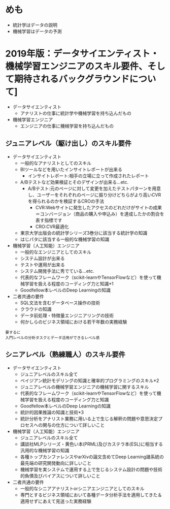 # めも
- 統計学はデータの説明
- 機械学習はデータの予測

# 2019年版：データサイエンティスト・機械学習エンジニアのスキル要件、そして期待されるバックグラウンドについて]
- データサイエンティスト
  - アナリストの仕事に統計学や機械学習を持ち込んだもの
- 機械学習エンジニア
  - エンジニアの仕事に機械学習を持ち込んだもの

## ジュニアレベル（駆け出し）のスキル要件
- データサイエンティスト
  - 一般的なアナリストとしてのスキル
  - BIツールなどを用いたインサイトレポートが出来る
    - インサイトレポート:相手の立場に立って作成されたレポート
  - A/Bテストなど効果検証とそのデザインが出来る…etc.
    - A/Bテスト:元のページに対して変更を加えたテストパターンを用意し、ユーザーをそれぞれのページに振り分けどちらがより高いCVRを得られるのかを検証するCROの手法
      - CVR:Webサイトに発生したアクセスのどれだけがサイトの成果＝コンバージョン（商品の購入や申込み）を達成したかの割合を表す指標です
      - CRO:CVR最適化
  - 東京大学出版会の統計学シリーズ3巻分に該当する統計学の知識
  - はじパタに該当する一般的な機械学習の知識
- 機械学習（人工知能）エンジニア
  - 一般的なエンジニアとしてのスキル
  - システム設計が出来る
  - テストや運用が出来る
  - システム開発手法に秀でている…etc.
  - 代表的なフレームワーク（scikit-learnやTensorFlowなど）を使って機械学習を扱える程度のコーディング力と知識*1
  - Goodfellow本レベルのDeep Learningの知識
- 二者共通の要件
  - SQL文法を含むデータベース操作の技術
  - クラウドの知識
  - データ前処理・特徴量エンジニアリングの技術
  - 何かしらのビジネス領域における若干年数の実務経験
```
要するに
入門レベルの分析タスクとデータ活用ができるレベル感
```

## シニアレベル（熟練職人）のスキル要件
- データサイエンティスト
  - ジュニアレベルのスキル全て
  - ベイジアン統計モデリングの知識と確率的プログラミングのスキル*2
  - ジュニアレベルの機械学習エンジニアの機械学習に関するスキル
  - 代表的なフレームワーク（scikit-learnやTensorFlowなど）を使って機械学習を扱える程度のコーディング力と知識
  - Goodfellow本レベルのDeep Learningの知識
  - 統計的因果推論の知識と技術*3
  - 統計分析をアナリスト業務に用いる上で生じる解釈の問題や意思決定プロセスへの関与の仕方について詳しいこと
- 機械学習（人工知能）エンジニア
  - ジュニアレベルのスキル全て
  - 講談社MLPシリーズ・黄色い本(PRML)及びカステラ本(ESL)に相当する汎用的な機械学習の知識
  - 各種トップカンファレンスやarXivの論文含めてDeep Learning諸系統の最先端の研究開発動向に詳しいこと
  - 機械学習を実システムで運用する上で生じるシステム設計の問題や技術的負債及びバイアスについて詳しいこと
- 二者共通の要件
  - 一般的なシニアアナリストorシニアエンジニアとしてのスキル
  - 専門とするビジネス領域において各種データ分析手法を適用してきた＆適用せずにあえて見送った実務経験